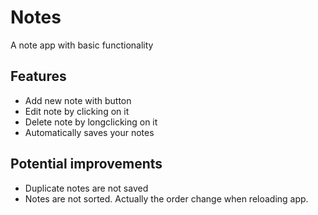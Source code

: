 # Notes
A note app with basic functionality

## Features
 - Add new note with button
 - Edit note by clicking on it
 - Delete note by longclicking on it
 - Automatically saves your notes

## Potential improvements
 - Duplicate notes are not saved
 - Notes are not sorted. Actually the order change when reloading app.
 
